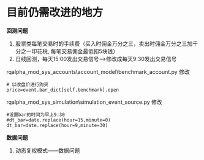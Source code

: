 # 目前仍需改进的地方

**回测问题**

1. 股票类每笔交易时的手续费（买入时佣金万分之三，卖出时佣金万分之三加千分之一印花税, 每笔交易佣金最低扣5块钱）
2. 日线回测，每天15:00发出交易信号——&gt;修改成每天9:30发出交易信号

rqalpha\_mod\_sys\_accounts\account\_model\benchmark\_account.py  修改

```
# 以收盘价进行购买
price=event.bar_dict[self.benchmark].open
```

rqalpha\_mod\_sys\_simulation\simulation\_event\_source.py 修改

```
#设置bar的时间为早上9:30
#dt_bar=date.replace(hour=15,minute=0)
dt_bar=date.replace(hour=9,minute=30)
```

**数据问题**

1. 动态复权模式——数据问题

# 




